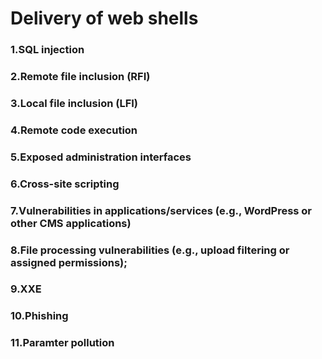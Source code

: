    # Delivery of web shells
   ### 1.SQL injection
   ### 2.Remote file inclusion (RFI) 
   ### 3.Local file inclusion (LFI) 
   ### 4.Remote code execution
   ### 5.Exposed administration interfaces
   ### 6.Cross-site scripting
   ### 7.Vulnerabilities in applications/services  (e.g., WordPress or other CMS applications)
   ### 8.File processing vulnerabilities (e.g., upload filtering or assigned permissions);
   ### 9.XXE
   ### 10.Phishing
   ### 11.Paramter pollution

